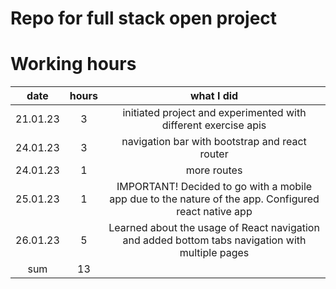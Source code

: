# Repo for full stack open project

# Working hours

|   date   | hours | what I did |
|   :--:   | :---: | :--------: |
| 21.01.23 | 3     | initiated project and experimented with different exercise apis |
| 24.01.23 | 3     | navigation bar with bootstrap and react router |
| 24.01.23 | 1     | more routes |
| 25.01.23 | 1     | IMPORTANT! Decided to go with a mobile app due to the nature of the app. Configured react native app |
| 26.01.23 | 5     | Learned about the usage of React navigation and added bottom tabs navigation with multiple pages |
| sum      | 13     | | 